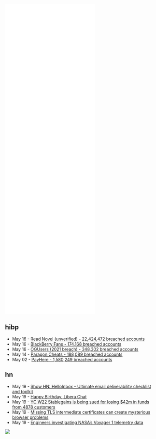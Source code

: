 ![Metrics](https://raw.githubusercontent.com/phixion/phixion/master/metrics.svg)

## hibp

<!--
for https://github.com/phixion/phixion/blob/main/.github/workflows/feeds.yml
-->
<!--START_SECTION:haveibeenpwnd-->
- May 16 - [Read Novel (unverified) - 22,424,472 breached accounts](https://haveibeenpwned.com/PwnedWebsites#ReadNovel)
- May 16 - [BlackBerry Fans - 174,168 breached accounts](https://haveibeenpwned.com/PwnedWebsites#BlackBerryFans)
- May 16 - [OGUsers (2021 breach) - 348,302 breached accounts](https://haveibeenpwned.com/PwnedWebsites#OGUsers2021)
- May 14 - [Paragon Cheats - 188,089 breached accounts](https://haveibeenpwned.com/PwnedWebsites#ParagonCheats)
- May 02 - [PayHere - 1,580,249 breached accounts](https://haveibeenpwned.com/PwnedWebsites#PayHere)
<!--END_SECTION:haveibeenpwnd-->

## hn

<!--
for https://github.com/phixion/phixion/blob/main/.github/workflows/feeds.yml
-->
<!--START_SECTION:hn-->
- May 19 - [Show HN: HelloInbox – Ultimate email deliverability checklist and toolkit](https://www.helloinbox.email)
- May 19 - [Happy Birthday, Libera Chat](https://libera.chat/news/happy-birthday-libera-chat)
- May 19 - [YC W22 Stablegains is being sued for losing $42m in funds from 4878 customers](https://twitter.com/FatManTerra/status/1527153694218797058)
- May 19 - [Missing TLS intermediate certificates can create mysterious browser problems](https://utcc.utoronto.ca/~cks/space/blog/web/TLSIntermediateCertHell)
- May 19 - [Engineers investigating NASA’s Voyager 1 telemetry data](https://www.jpl.nasa.gov/news/engineers-investigating-nasas-voyager-1-telemetry-data)
<!--END_SECTION:hn-->

<!--
for https://yhype.me
-->
![](https://hit.yhype.me/github/profile?user_id=13013670)
